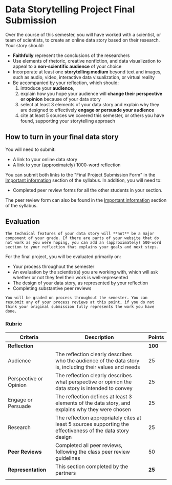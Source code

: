 # Data Storytelling Project Final Submission

Over the course of this semester, you will have worked with a scientist, or team of scientists, to create an online data story based on their research. Your story should:
  * **Faithfully** represent the conclusions of the researchers
  * Use elements of rhetoric, creative nonfiction, and data visualization to appeal to a **non-scientific audience** of your choice
  * Incorporate at least one **storytelling medium** beyond text and images, such as audio, video, interactive data visualization, or virtual reality
  * Be accompanied by your reflection, which should:
    1. introduce your **audience**,
    2. explain how you hope your audience will **change their perspective or opinion** because of your data story
    3. select at least 3 elements of your data story and explain why they are designed to effectively **engage or persuade your audience**
    4. cite at least 5 sources we covered this semester, or others you have found, supporting your storytelling approach

## How to turn in your final data story

You will need to submit:
  * A link to your online data story
  * A link to your (approximately) 1000-word reflection

You can submit both links to the "Final Project Submission Form" in the [Important information]() section of the syllabus. In addition, you will need to:

  * Completed peer review forms for all the other students in your section.

The peer review form can also be found in the [Important information]() section of the syllabus.

## Evaluation

```{warning}
The technical features of your data story will **not** be a major component of your grade. If there are parts of your website that do not work as you were hoping, you can add an (approximately) 500-word section to your reflection that explains your goals and next steps.
```

For the final project, you will be evaluated primarily on:

  * Your process throughout the semester
  * An evaluation by the scientist(s) you are working with, which will ask whether or not they feel their work is well-represented
  * The design of your data story, as represented by your reflection
  * Completing substantive peer reviews

```{note}
You will be graded on process throughout the semester. You can resubmit any of your process reviews at this point, if you do not think your original submission fully represents the work you have done.
```

### Rubric

| Criteria | Description | Points |
|---|---|---|
| **Reflection** |  | **100** |
| Audience | The reflection clearly describes who the audience of the data story is, including their values and needs | 25 |
| Perspective or Opinion | The reflection clearly describes what perspective or opinion the data story is intended to convey | 25 |
| Engage or Persuade | The reflection defines at least 3 elements of the data story, and explains why they were chosen | 25 |
| Research | The reflection appropriately cites at least 5 sources supporting the effectiveness of the data story design | 25 |
| **Peer Reviews** | Completed all peer reviews, following the class peer review guidelines | 50 |
| **Representation** | This section completed by the partners | **25** |
| | | |
